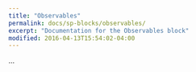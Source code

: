 ```yaml
---
title: "Observables"
permalink: docs/sp-blocks/observables/
excerpt: "Documentation for the Observables block"
modified: 2016-04-13T15:54:02-04:00
---
```


...
